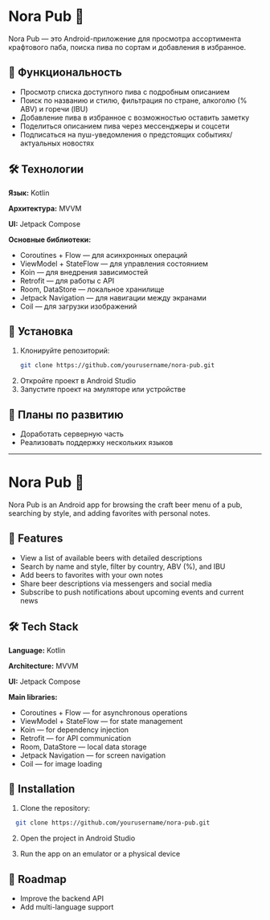 # Nora Pub 🍺

Nora Pub — это Android-приложение для просмотра ассортимента крафтового паба, поиска пива по сортам и добавления в избранное. 

## 📌 Функциональность
- Просмотр списка доступного пива с подробным описанием
- Поиск по названию и стилю, фильтрация по стране, алкоголю (% ABV) и горечи (IBU)
- Добавление пива в избранное с возможностью оставить заметку
- Поделиться описанием пива через мессенджеры и соцсети
- Подписаться на пуш-уведомления о предстоящих событиях/актуальных новостях

## 🛠 Технологии
**Язык:** Kotlin

**Архитектура:** MVVM

**UI:** Jetpack Compose

**Основные библиотеки:**
- Coroutines + Flow — для асинхронных операций
- ViewModel + StateFlow — для управления состоянием
- Koin — для внедрения зависимостей
- Retrofit — для работы с API
- Room, DataStore — локальное хранилище
- Jetpack Navigation — для навигации между экранами
- Coil — для загрузки изображений



## 🔧 Установка
1. Клонируйте репозиторий:
   ```sh
   git clone https://github.com/yourusername/nora-pub.git
   ```
2. Откройте проект в Android Studio
3. Запустите проект на эмуляторе или устройстве

## 🚀 Планы по развитию
- Доработать серверную часть
- Реализовать поддержку нескольких языков


___
# Nora Pub 🍺

Nora Pub is an Android app for browsing the craft beer menu of a pub, searching by style, and adding favorites with personal notes.

## 📌 Features
- View a list of available beers with detailed descriptions
- Search by name and style, filter by country, ABV (%), and IBU
- Add beers to favorites with your own notes
- Share beer descriptions via messengers and social media
- Subscribe to push notifications about upcoming events and current news

## 🛠 Tech Stack
**Language:** Kotlin

**Architecture:** MVVM

**UI:** Jetpack Compose

**Main libraries:**
- Coroutines + Flow — for asynchronous operations
- ViewModel + StateFlow — for state management
- Koin — for dependency injection
- Retrofit — for API communication
- Room, DataStore — local data storage
- Jetpack Navigation — for screen navigation
- Coil — for image loading

## 🔧 Installation
1. Clone the repository:
 ```sh
   git clone https://github.com/yourusername/nora-pub.git
   ```
2. Open the project in Android Studio

3. Run the app on an emulator or a physical device

## 🚀 Roadmap
- Improve the backend API
- Add multi-language support
